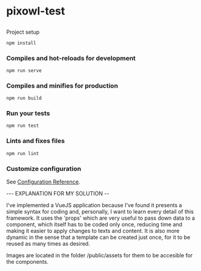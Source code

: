 # pixowl-test

## 

Project setup

```
npm install
```



### Compiles and hot-reloads for development

```
npm run serve
```



### Compiles and minifies for production

```
npm run build
```



### Run your tests

```
npm run test
```



### Lints and fixes files

```
npm run lint
```



### Customize configuration
See [Configuration Reference](https://cli.vuejs.org/config/).


--- EXPLANATION FOR MY SOLUTION --

I've implemented a VueJS application because I've found it presents a simple syntax for coding and, personally, I want to learn every detail of this framework.
It uses the 'props' which are very useful to pass down data to a component, which itself has to be coded only once, reducing time and making it easier to apply changes to texts and content. It is also more dynamic in the sense that a template can be created just once, for it to be reused as many times as desired.

Images are located in the folder /public/assets for them to be accesible for the components.